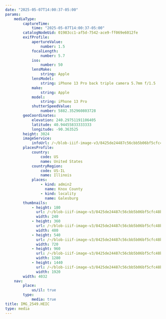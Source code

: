```yaml
---
date: "2025-05-07T14:00:37-05:00"
params:
    mediaType:
        captureTime:
            time: "2025-05-07T14:00:37-05:00"
        catalogNodeUid: 01983cc1-af5d-7542-ace9-ff069e6012fe
        exifProfile:
            apertureValue:
                number: 1.5
            focalLength:
                number: 5.7
            iso:
                number: 50
            lensMake:
                string: Apple
            lensModel:
                string: iPhone 13 Pro back triple camera 5.7mm f/1.5
            make:
                string: Apple
            model:
                string: iPhone 13 Pro
            shutterSpeedValue:
                number: 5882.352960803728
        geoCoordinates:
            elevation: 240.29751191106405
            latitude: 40.94455833333333
            longitude: -90.363525
        height: 3024
        imageService:
            infoUrl: /~/blob-iiif-image-v3/8425de24487c56cbb5b06bf5cfc48b48b6810203e37860b9fde42b3637b5b6c3/info.json
        placesProfile:
            country:
                code: US
                name: United States
            countryRegion:
                code: US-IL
                name: Illinois
            places:
                - kind: admin2
                  name: Knox County
                - kind: locality
                  name: Galesburg
        thumbnails:
            - height: 180
              url: /~/blob-iiif-image-v3/8425de24487c56cbb5b06bf5cfc48b48b6810203e37860b9fde42b3637b5b6c3/full/240%2C180/0/default.jpg
              width: 240
            - height: 360
              url: /~/blob-iiif-image-v3/8425de24487c56cbb5b06bf5cfc48b48b6810203e37860b9fde42b3637b5b6c3/full/480%2C360/0/default.jpg
              width: 480
            - height: 540
              url: /~/blob-iiif-image-v3/8425de24487c56cbb5b06bf5cfc48b48b6810203e37860b9fde42b3637b5b6c3/full/720%2C540/0/default.jpg
              width: 720
            - height: 960
              url: /~/blob-iiif-image-v3/8425de24487c56cbb5b06bf5cfc48b48b6810203e37860b9fde42b3637b5b6c3/full/1280%2C960/0/default.jpg
              width: 1280
            - height: 1440
              url: /~/blob-iiif-image-v3/8425de24487c56cbb5b06bf5cfc48b48b6810203e37860b9fde42b3637b5b6c3/full/1920%2C1440/0/default.jpg
              width: 1920
        width: 4032
    nav:
        place:
            us/il: true
        type:
            media: true
title: IMG_2549.HEIC
type: media
---
```

